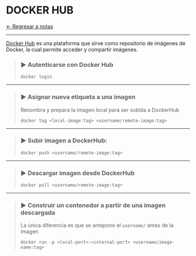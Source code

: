 # DOCKER HUB

[← Regresar a notas](../../README.md) <br>

----

[Docker Hub](https://hub.docker.com/) es una plataforma que sirve como repositorio de imágenes de Docker, la cual permite acceder y compartir imágenes.

> ### ▶️ Autenticarse con Docker Hub
> ```shell script
> docker login
> ```
---

> ### ▶️ Asignar nueva etiqueta a una imagen
> Renombra y prepara la imagen local para ser subida a DockerHub
> ```shell script
> docker tag <local-image:tag> <username/remote-image:tag>
> ```
---

> ### ▶️ Subir imagen a DockerHub:
> ```shell script
> docker push <username/remote-image:tag>
> ```
---

> ### ▶️ Descargar imagen desde DockerHub
> ```shell script
> docker pull <username/remote-image:tag>
> ```
---

> ### ▶️ Construir un contenedor a partir de una imagen descargada
> La única diferencia es que se antepone el `username/` antes de la imagen
> ```shell script
> docker run -p <local-port>:<internal-port> <username/image-name:tag>
> ```


